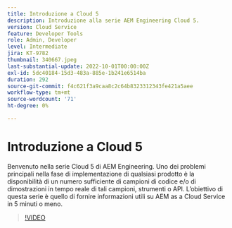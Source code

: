 ```yaml
---
title: Introduzione a Cloud 5
description: Introduzione alla serie AEM Engineering Cloud 5.
version: Cloud Service
feature: Developer Tools
role: Admin, Developer
level: Intermediate
jira: KT-9782
thumbnail: 340667.jpeg
last-substantial-update: 2022-10-01T00:00:00Z
exl-id: 5dc40184-15d3-483a-885e-1b241e6514ba
duration: 292
source-git-commit: f4c621f3a9caa8c2c64b8323312343fe421a5aee
workflow-type: tm+mt
source-wordcount: '71'
ht-degree: 0%

---
```


# Introduzione a Cloud 5

Benvenuto nella serie Cloud 5 di AEM Engineering. Uno dei problemi principali nella fase di implementazione di qualsiasi prodotto è la disponibilità di un numero sufficiente di campioni di codice e/o di dimostrazioni in tempo reale di tali campioni, strumenti o API. L’obiettivo di questa serie è quello di fornire informazioni utili su AEM as a Cloud Service in 5 minuti o meno.

>[!VIDEO](https://video.tv.adobe.com/v/340667?quality=12&learn=on)
